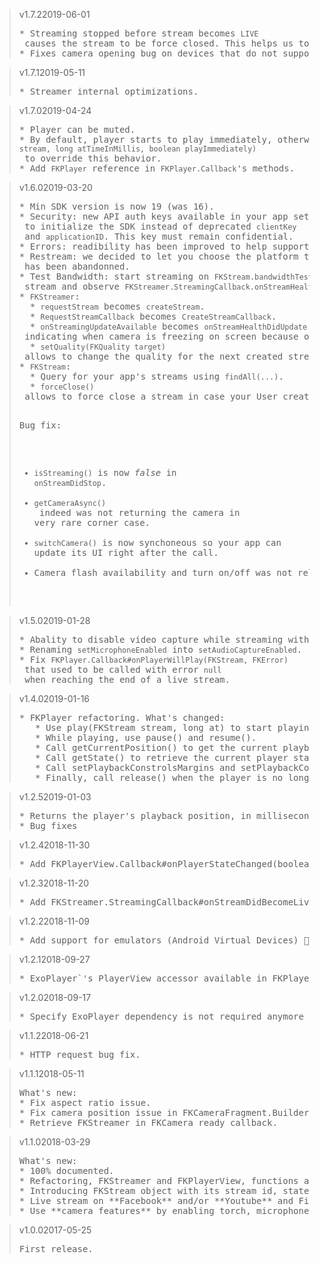 <blockquote class="lang-specific java">
<p>v1.7.2<span>2019-06-01</span></p>
<pre>
* Streaming stopped before stream becomes <code>LIVE</code> causes the stream to be force closed. This helps us to release server's resources and free up spaces on your plan as soon as possible.
* Fixes camera opening bug on devices that do not support flash.
</pre>
</blockquote>

<blockquote class="lang-specific java">
<p>v1.7.1<span>2019-05-11</span></p>
<pre>
* Streamer internal optimizations.
</pre>
</blockquote>

<blockquote class="lang-specific java">
<p>v1.7.0<span>2019-04-24</span></p>
<pre>
* Player can be muted.
* By default, player starts to play immediately, otherwise call <code>play(FKStream stream, long atTimeInMillis, boolean playImmediately)</code> to override this behavior.
* Add <code>FKPlayer</code> reference in <code>FKPlayer.Callback</code>'s methods.
</pre>
</blockquote>

<blockquote class="lang-specific java">
<p>v1.6.0<span>2019-03-20</span></p>
<pre>
* Min SDK version is now 19 (was 16).
* Security: new API auth keys available in your app settings. Use <code>privateKey</code> to initialize the SDK instead of deprecated <code>clientKey</code> and <code>applicationID</code>. This key must remain confidential.
* Errors: readibility has been improved to help support.
* Restream: we decided to let you choose the platform to which you want to live stream. You are no longer dependent on our implementation, provide us with the RTMP link and that's it. So <code>FKOutput</code> has been abandonned.
* Test Bandwidth: start streaming on <code>FKStream.bandwidthTest</code> stream and observe <code>FKStreamer.StreamingCallback.onStreamHealthDidUpdate(...)</code>.
* <code>FKStreamer</code>:
  * <code>requestStream</code> becomes <code>createStream</code>.
  * <code>RequestStreamCallback</code> becomes <code>CreateStreamCallback</code>.
  * <code>onStreamingUpdateAvailable</code> becomes <code>onStreamHealthDidUpdate</code> indicating when camera is freezing on screen because of data congestion and providing a rate for 0 to 1 that indicates how the stream is performing. <strong>We consider that 70% is the minimum rate for a healthy live stream.</strong>
  * <code>setQuality(FKQuality target)</code> allows to change the quality for the next created streams.
* <code>FKStream</code>: 
  * Query for your app's streams using <code>findAll(...)</code>.
  * <code>forceClose()</code> allows to force close a stream in case your User created a stream and you know for sure that User will finally not go live.

Bug fix:
* <code>isStreaming()</code> is now <i>false</i> in <code>onStreamDidStop</code>.
* <code>getCameraAsync()</code> indeed was not returning the camera in very rare corner case.
* <code>switchCamera()</code> is now synchoneous so your app can update its UI right after the call.
* Camera flash availability and turn on/off was not reliable.
</pre>
</blockquote>

<blockquote class="lang-specific java">
<p>v1.5.0<span>2019-01-28</span></p>
<pre>
* Abality to disable video capture while streaming with <code>setVideoCaptureEnabled</code>.
* Renaming <code>setMicrophoneEnabled</code> into <code>setAudioCaptureEnabled</code>.
* Fix <code>FKPlayer.Callback#onPlayerWillPlay(FKStream, FKError)</code> that used to be called with error <code>null</code> when reaching the end of a live stream.
</pre>
</blockquote>

<blockquote class="lang-specific java">
<p>v1.4.0<span>2019-01-16</span></p>
<pre>
* FKPlayer refactoring. What's changed:
   * Use play(FKStream stream, long at) to start playing the given stream at a specific time.
   * While playing, use pause() and resume().
   * Call getCurrentPosition() to get the current playback position in time.
   * Call getState() to retrieve the current player state and setCallback(FKPlayer.Callback callback) to track events.
   * Call setPlaybackConstrolsMargins and setPlaybackControlsBackground to customize the playback controls UI.
   * Finally, call release() when the player is no longer required.
</pre>
</blockquote>

<blockquote class="lang-specific java">
<p>v1.2.5<span>2019-01-03</span></p>
<pre>
* Returns the player's playback position, in milliseconds.
* Bug fixes
</pre>
</blockquote>

<blockquote class="lang-specific java">
<p>v1.2.4<span>2018-11-30</span></p>
<pre>
* Add FKPlayerView.Callback#onPlayerStateChanged(boolean playWhenReady, int playbackState) callback to notify of player's state changes.
</pre>
</blockquote>

<blockquote class="lang-specific java">
<p>v1.2.3<span>2018-11-20</span></p>
<pre>
* Add FKStreamer.StreamingCallback#onStreamDidBecomeLive(@NonNull FKStream stream) callback to notify as soon as flagged LIVE on Firekast Servers, meaning the stream is actually live.
</pre>
</blockquote>

<blockquote class="lang-specific java">
<p>v1.2.2<span>2018-11-09</span></p>
<pre>
* Add support for emulators (Android Virtual Devices) 🎉. Apps embedding the SDK can run on AVD but note that streaming is only possible for AVD with API 23 and above.
</pre>
</blockquote>

<blockquote class="lang-specific java">
<p>v1.2.1<span>2018-09-27</span></p>
<pre>
* ExoPlayer`'s PlayerView accessor available in FKPlayerView`
</pre>
</blockquote>

<blockquote class="lang-specific java">
<p>v1.2.0<span>2018-09-17</span></p>
<pre>
* Specify ExoPlayer dependency is not required anymore in dependencies
</pre>
</blockquote>

<blockquote class="lang-specific java">
<p>v1.1.2<span>2018-06-21</span></p>
<pre>
* HTTP request bug fix.
</pre>
</blockquote>

<blockquote class="lang-specific java">
<p>v1.1.1<span>2018-05-11</span></p>
<pre>
What's new:
* Fix aspect ratio issue.
* Fix camera position issue in FKCameraFragment.Builder.
* Retrieve FKStreamer in FKCamera ready callback. 
</pre>
</blockquote>

<blockquote class="lang-specific java">
<p>v1.1.0<span>2018-03-29</span></p>
<pre>
What's new:
* 100% documented.
* Refactoring, FKStreamer and FKPlayerView, functions and parameters should be more straight forward.
* Introducing FKStream object with its stream id, state and more. 
* Live stream on **Facebook** and/or **Youtube** and Firekast simultaneous. See FKOutput.
* Use **camera features** by enabling torch, microphone, choosing your device's camera. See FKCamera.
</pre>
</blockquote>

<blockquote class="lang-specific java">
<p>v1.0.0<span>2017-05-25</span></p>
<pre>
First release.
</pre>
</blockquote>
